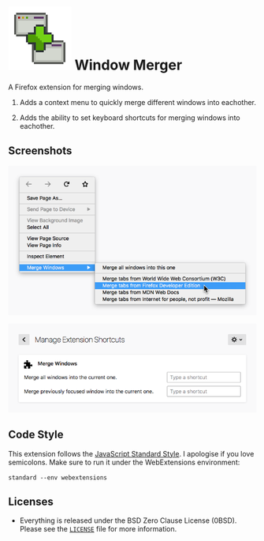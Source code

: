 # ![](assets/icon128.png) Window Merger

A Firefox extension for merging windows.

1. Adds a context menu to quickly merge different windows into eachother.

2. Adds the ability to set keyboard shortcuts for merging windows
   into eachother.

## Screenshots

![](assets/contextmenu.png)

![](assets/extensionshortcuts.png)

## Code Style

This extension follows the [JavaScript Standard Style][]. I apologise if you
love semicolons. Make sure to run it under the WebExtensions environment:

```
standard --env webextensions
```

## Licenses

* Everything is released under the BSD Zero Clause License (0BSD). Please see
  the [`LICENSE`](LICENSE) file for more information.

[JavaScript Standard Style]: https://standardjs.com/
